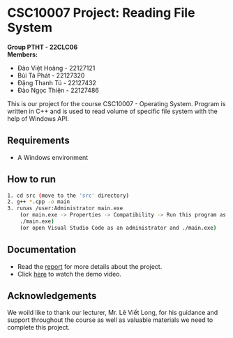 # CSC10007 Project: Reading File System

**Group PTHT - 22CLC06**  
**Members:**

- Đào Việt Hoàng - 22127121
- Bùi Tá Phát - 22127320
- Đặng Thanh Tú - 22127432
- Đào Ngọc Thiện - 22127486

This is our project for the course CSC10007 - Operating System. Program is written in C++ and is used to read volume of specific file system with the help of Windows API.

## Requirements

- A Windows environment

## How to run
```bash
1. cd src (move to the 'src' directory)
2. g++ *.cpp -o main
3. runas /user:Administrator main.exe
    (or main.exe -> Properties -> Compatibility -> Run this program as an administrator
    ./main.exe)
    (or open Visual Studio Code as an administrator and ./main.exe)
```

## Documentation

- Read the [report](./Report_OS.pdf) for more details about the project.
- Click [here](https://youtu.be/EyP39YcvNA4) to watch the demo video.

## Acknowledgements

We woild like to thank our lecturer, Mr. Lê Viết Long, for his guidance and support throughout the course as well as valuable materials we need to complete this project.